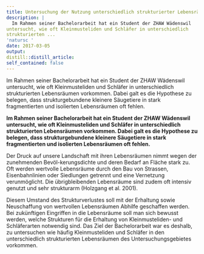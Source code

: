 ```yaml
---
title: Untersuchung der Nutzung unterschiedlich strukturierter Lebensräume durch Kleinmusteliden und Schläfer
description: |
  Im Rahmen seiner Bachelorarbeit hat ein Student der ZHAW Wädenswil
untersucht, wie oft Kleinmusteliden und Schläfer in unterschiedlich
strukturierten ...
'natursc '
date: 2017-03-05
output:
distill::distill_article:
self_contained: false
---
```



Im Rahmen seiner Bachelorarbeit hat ein Student der ZHAW Wädenswil
untersucht, wie oft Kleinmusteliden und Schläfer in unterschiedlich
strukturierten Lebensräumen vorkommen. Dabei galt es die Hypothese zu
belegen, dass strukturgebundene kleinere Säugetiere in stark
fragmentierten und isolierten Lebensräumen oft fehlen.


**Im Rahmen seiner Bachelorarbeit hat ein Student der ZHAW Wädenswil
untersucht, wie oft Kleinmusteliden und Schläfer in unterschiedlich
strukturierten Lebensräumen vorkommen. Dabei galt es die Hypothese zu
belegen, dass strukturgebundene kleinere Säugetiere in stark
fragmentierten und isolierten Lebensräumen oft fehlen.**

Der Druck auf unsere Landschaft mit ihren Lebensräumen nimmt wegen der
zunehmenden Bevöl-kerungsdichte und deren Bedarf an Fläche stark zu. Oft
werden wertvolle Lebensräume durch den Bau von Strassen, Eisenbahnlinien
oder Siedlungen getrennt und eine Vernetzung verunmöglicht. Die
übrigbleibenden Lebensräume sind zudem oft intensiv genutzt und sehr
strukturarm (Holzgang et al. 2001).

Diesem Umstand des Strukturverlustes soll mit der Erhaltung sowie
Neuschaffung von wertvollen Lebensräumen Abhilfe geschaffen werden. Bei
zukünftigen Eingriffen in die Lebensräume soll man sich bewusst werden,
welche Strukturen für die Erhaltung von Kleinmusteliden- und
Schläferarten notwendig sind. Das Ziel der Bachelorarbeit war es
deshalb, zu untersuchen wie häufig Kleinmusteliden und Schläfer in den
unterschiedlich strukturierten Lebensräumen des Untersuchungsgebietes
vorkommen.
